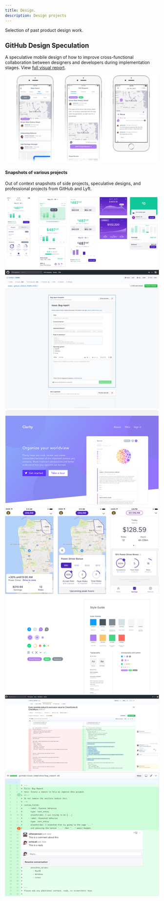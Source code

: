 ```yaml
---
title: Design.
description: Design projects
---
```

<div class="negative-margin"></div>
Selection of past product design work.

## GitHub Design Speculation

A speculative mobile design of how to improve cross-functional collaboration
between designers and developers during implementation stages. View
<a href="/images/github-pr-design-presentation-venetucci.pdf" target="_blank">full visual report</a>.

![iPhone designs](/images/design_fade.png)

#### Snapshots of various projects

Out of context snapshots of side projects, speculative designs, and professional projects from GitHub and Lyft.

<img src="/images/dashboard-explorations.png" class="spacer center">

<img src="/images/a2-iii-alt-between.png" class="spacer center">

<img src="/images/clarity.png" class="spacer center">

<img src="/images/lyft.png" class="spacer center">

<img src="/images/visual.png" class="space centerr">

<img src="/images/md7.png" class="spacer center">

<img src="/images/comment_inset.png" class="spacer center">
